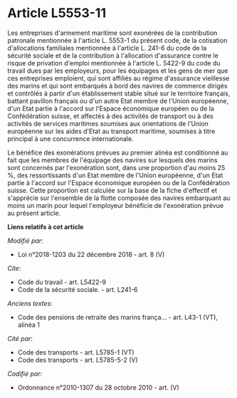 # Article L5553-11

Les entreprises d'armement maritime sont exonérées de la contribution patronale mentionnée à l'article L. 5553-1 du présent
code, de la cotisation d'allocations familiales mentionnée à l'article L. 241-6 du code de la sécurité sociale et de la
contribution à l'allocation d'assurance contre le risque de privation d'emploi mentionnée à l'article L. 5422-9 du code du
travail dues par les employeurs, pour les équipages et les gens de mer que ces entreprises emploient, qui sont affiliés au
régime d'assurance vieillesse des marins et qui sont embarqués à bord des navires de commerce dirigés et contrôlés à partir
d'un établissement stable situé sur le territoire français, battant pavillon français ou d'un autre Etat membre de l'Union
européenne, d'un Etat partie à l'accord sur l'Espace économique européen ou de la Confédération suisse, et affectés à des
activités de transport ou à des activités de services maritimes soumises aux orientations de l'Union européenne sur les aides
d'Etat au transport maritime, soumises à titre principal à une concurrence internationale.

Le bénéfice des exonérations prévues au premier alinéa est conditionné au fait que les membres de l'équipage des navires sur
lesquels des marins sont concernés par l'exonération sont, dans une proportion d'au moins 25 %, des ressortissants d'un Etat
membre de l'Union européenne, d'un Etat partie à l'accord sur l'Espace économique européen ou de la Confédération suisse.
Cette proportion est calculée sur la base de la fiche d'effectif et s'apprécie sur l'ensemble de la flotte composée des
navires embarquant au moins un marin pour lequel l'employeur bénéficie de l'exonération prévue au présent article.

**Liens relatifs à cet article**

_Modifié par_:

  - Loi n°2018-1203 du 22 décembre 2018 - art. 8 (V)

_Cite_:

  - Code du travail - art. L5422-9
  - Code de la sécurité sociale. - art. L241-6

_Anciens textes_:

  - Code des pensions de retraite des marins frança... - art. L43-1 (VT), alinéa 1

_Cité par_:

  - Code des transports - art. L5785-1 (VT)
  - Code des transports - art. L5785-5-2 (V)

_Codifié par_:

  - Ordonnance n°2010-1307 du 28 octobre 2010 - art. (V)
